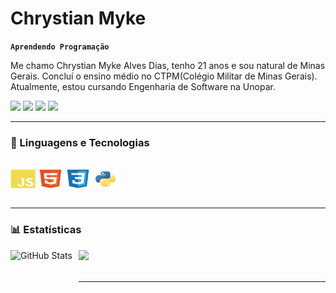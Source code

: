 # Chrystian Myke

**`Aprendendo Programação`**

Me chamo Chrystian Myke Alves Dias, tenho 21 anos e sou natural de Minas Gerais. Concluí o ensino médio no CTPM(Colégio Militar de Minas Gerais). Atualmente, estou cursando Engenharia de Software na Unopar.
<div> 
  <a href="https://instagram.com/_chrystian_13" target="_blank"><img src="https://img.shields.io/badge/-Instagram-%23E4405F?style=for-the-badge&logo=instagram&logoColor=white" target="_blank"></a>
 <a href="https://discord.com/channels/Thorfinn死" target="_blank"><img src="https://img.shields.io/badge/Discord-7289DA?style=for-the-badge&logo=discord&logoColor=white" target="_blank"></a> 
  <a href = "mailto:miyamoto13k@gmail.com"><img src="https://img.shields.io/badge/-Gmail-%23333?style=for-the-badge&logo=gmail&logoColor=white" target="_blank"></a>
  <a href = '[www.linkedin.com/in/chrystian-myke-388b69282](https://www.linkedin.com/in/chrystian-myke-388b69282/)'><img src="https://img.shields.io/badge/-LinkedIn-%230077B5?style=for-the-badge&logo=linkedin&logoColor=white" target="_blank"></a>
</div>

---

### 🤖 Linguagens e Tecnologias

<div style="display: inline_block"><br>
  <img align="center" 
  alt="Js" 
  height="30" 
  width="40" 
  src="https://raw.githubusercontent.com/devicons/devicon/master/icons/javascript/javascript-plain.svg">
  <img align="center" 
  alt="HTML" 
  height="30" 
  width="40" 
  src="https://raw.githubusercontent.com/devicons/devicon/master/icons/html5/html5-original.svg">
  <img align="center" 
  alt="CSS" 
  height="30" 
  width="40" 
  src="https://raw.githubusercontent.com/devicons/devicon/master/icons/css3/css3-original.svg">
 <img align="center" 
 alt="Python" 
 height="30" 
 width="40" 
 src="https://raw.githubusercontent.com/devicons/devicon/master/icons/python/python-original.svg">
</div>
<br>

---
### 📊 Estatísticas
<img align="left"
  alt="GitHub Stats"
  height="200" 
  style="padding-right: 10px"
  src="https://github-readme-stats.vercel.app/api?username=ChrystianMyke&show_cions=true&theme=tokyonight&include_all_commits=true&locale=pt-br"
/>

 <div>
   <img 
   height="200" 
   src="https://github-readme-stats.vercel.app/api/top-langs/?username=ChrystianMyke&layout=compact&langs_count=6&theme=tokyonight&custom_title=Tecnologias"/>
</div>
<br>

---
